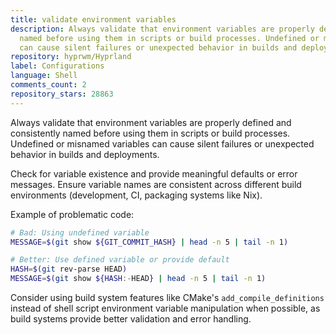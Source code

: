 ```yaml
---
title: validate environment variables
description: Always validate that environment variables are properly defined and consistently
  named before using them in scripts or build processes. Undefined or misnamed variables
  can cause silent failures or unexpected behavior in builds and deployments.
repository: hyprwm/Hyprland
label: Configurations
language: Shell
comments_count: 2
repository_stars: 28863
---
```


Always validate that environment variables are properly defined and consistently named before using them in scripts or build processes. Undefined or misnamed variables can cause silent failures or unexpected behavior in builds and deployments.

Check for variable existence and provide meaningful defaults or error messages. Ensure variable names are consistent across different build environments (development, CI, packaging systems like Nix).

Example of problematic code:
```bash
# Bad: Using undefined variable
MESSAGE=$(git show ${GIT_COMMIT_HASH} | head -n 5 | tail -n 1)

# Better: Use defined variable or provide default
HASH=$(git rev-parse HEAD)
MESSAGE=$(git show ${HASH:-HEAD} | head -n 5 | tail -n 1)
```

Consider using build system features like CMake's `add_compile_definitions` instead of shell script environment variable manipulation when possible, as build systems provide better validation and error handling.